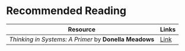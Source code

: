 # Recommended Reading

Resource  | Links
------------- | -------------
_Thinking in Systems: A Primer_ by __Donella Meadows__  | [Link](..blob/education/doc/holochain_101/src/resources/meadows.pdf)
